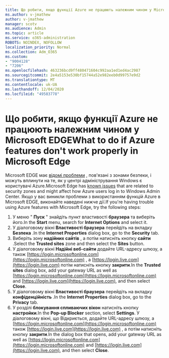 ```yaml
---
title: Що робити, якщо функції Azure не працюють належним чином у Microsoft EDGE
ms.author: v-jmathew
author: v-jmathew
manager: scotv
ms.audience: Admin
ms.topic: article
ms.service: o365-administration
ROBOTS: NOINDEX, NOFOLLOW
localization_priority: Normal
ms.collection: Adm_O365
ms.custom:
- "9004128"
- "7206"
ms.openlocfilehash: 463236bcd9ff480471604c992aa1ed1ed4ac2987
ms.sourcegitcommit: 2e4a5153e530bf15744a52e982eeb0d99757e9d2
ms.translationtype: MT
ms.contentlocale: uk-UA
ms.lasthandoff: 12/04/2020
ms.locfileid: "49583778"
---
```

# <a name="what-to-do-if-azure-features-dont-work-properly-in-microsoft-edge"></a><span data-ttu-id="25afd-102">Що робити, якщо функції Azure не працюють належним чином у Microsoft EDGE</span><span class="sxs-lookup"><span data-stu-id="25afd-102">What to do if Azure features don't work properly in Microsoft Edge</span></span>

<span data-ttu-id="25afd-103">Microsoft EDGE має [відомі проблеми](https://go.microsoft.com/fwlink/?linkid=2140608) , пов'язані з зонами безпеки, і можуть вплинути на те, як у центрі адміністрування Windows є користувачі Azure.</span><span class="sxs-lookup"><span data-stu-id="25afd-103">Microsoft Edge has [known issues](https://go.microsoft.com/fwlink/?linkid=2140608) that are related to security zones and might affect how Azure users log in to Windows Admin Center.</span></span> <span data-ttu-id="25afd-104">Якщо у вас виникли проблеми з використанням функцій Azure в Microsoft EDGE, виконайте наведені нижче дії.</span><span class="sxs-lookup"><span data-stu-id="25afd-104">If you're having trouble using Azure features with Microsoft Edge, try the following steps:</span></span>

1. <span data-ttu-id="25afd-105">У меню " **Пуск** " знайдіть пункт властивості **браузера** та виберіть його.</span><span class="sxs-lookup"><span data-stu-id="25afd-105">In the **Start** menu, search for **Internet Options** and select it.</span></span>
2. <span data-ttu-id="25afd-106">У діалоговому вікні **Властивості браузера** перейдіть на вкладку **Безпека** .</span><span class="sxs-lookup"><span data-stu-id="25afd-106">In the **Internet Properties** dialog box, go to the **Security** tab.</span></span>
3. <span data-ttu-id="25afd-107">Виберіть зону **надійних сайтів** , а потім натисніть кнопку **сайти** .</span><span class="sxs-lookup"><span data-stu-id="25afd-107">Select the **Trusted sites** zone and then select the **Sites** button.</span></span>
4. <span data-ttu-id="25afd-108">У діалоговому вікні **Надійні веб-сайти** додайте URL-адресу шлюзу, а також [https://login.microsoftonline.com](https://login.microsoftonline.com) , а [https://login.live.com](https://login.live.com) потім натисніть кнопку **закрити**.</span><span class="sxs-lookup"><span data-stu-id="25afd-108">In the **Trusted sites** dialog box, add your gateway URL as well as [https://login.microsoftonline.com](https://login.microsoftonline.com) and [https://login.live.com](https://login.live.com), and then select **Close**.</span></span>
5. <span data-ttu-id="25afd-109">У діалоговому вікні **Властивості браузера** перейдіть на вкладку **конфіденційність** .</span><span class="sxs-lookup"><span data-stu-id="25afd-109">In the **Internet Properties** dialog box, go to the **Privacy** tab.</span></span>
6. <span data-ttu-id="25afd-110">У розділі **блокування спливаючих вікон** натисніть кнопку **настройки**.</span><span class="sxs-lookup"><span data-stu-id="25afd-110">In the **Pop-up Blocker** section, select **Settings**.</span></span> <span data-ttu-id="25afd-111">У діалоговому вікні, що Відкриється, додайте URL-адресу шлюзу, а [https://login.microsoftonline.com](https://login.microsoftonline.com) також [https://login.live.com](https://login.live.com) , а потім натисніть кнопку **закрити**.</span><span class="sxs-lookup"><span data-stu-id="25afd-111">In the dialog box that opens, add your gateway URL as well as [https://login.microsoftonline.com](https://login.microsoftonline.com) and [https://login.live.com](https://login.live.com), and then select **Close**.</span></span>
